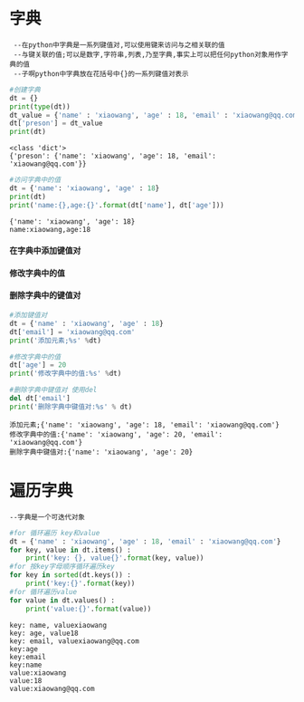 
# 字典
     --在python中字典是一系列键值对,可以使用键来访问与之相关联的值
     --与键关联的值;可以是数字,字符串,列表,乃至字典,事实上可以把任何python对象用作字典的值
     --子啊python中字典放在花括号中{}的一系列键值对表示
    


```python
#创建字典
dt = {}
print(type(dt))
dt_value = {'name' : 'xiaowang', 'age' : 18, 'email' : 'xiaowang@qq.com'}
dt['preson'] = dt_value
print(dt)
```

    <class 'dict'>
    {'preson': {'name': 'xiaowang', 'age': 18, 'email': 'xiaowang@qq.com'}}
    


```python
#访问字典中的值
dt = {'name': 'xiaowang', 'age' : 18}
print(dt)
print('name:{},age:{}'.format(dt['name'], dt['age']))
```

    {'name': 'xiaowang', 'age': 18}
    name:xiaowang,age:18
    

#### 在字典中添加键值对
#### 修改字典中的值
#### 删除字典中的键值对


```python
#添加键值对
dt = {'name' : 'xiaowang', 'age' : 18}
dt['email'] = 'xiaowang@qq.com'
print('添加元素;%s' %dt)

#修改字典中的值
dt['age'] = 20
print('修改字典中的值:%s' %dt)

#删除字典中键值对 使用del
del dt['email']
print('删除字典中键值对:%s' % dt)

```

    添加元素;{'name': 'xiaowang', 'age': 18, 'email': 'xiaowang@qq.com'}
    修改字典中的值:{'name': 'xiaowang', 'age': 20, 'email': 'xiaowang@qq.com'}
    删除字典中键值对:{'name': 'xiaowang', 'age': 20}
    

# 遍历字典
    --字典是一个可迭代对象


```python
#for 循环遍历 key和value
dt = {'name' : 'xiaowang', 'age' : 18, 'email' : 'xiaowang@qq.com'}
for key, value in dt.items() :
    print('key: {}, value{}'.format(key, value))
#for 按key字母顺序循环遍历key
for key in sorted(dt.keys()) :
    print('key:{}'.format(key))
#for 循环遍历value
for value in dt.values() :
    print('value:{}'.format(value))
```

    key: name, valuexiaowang
    key: age, value18
    key: email, valuexiaowang@qq.com
    key:age
    key:email
    key:name
    value:xiaowang
    value:18
    value:xiaowang@qq.com
    
